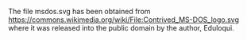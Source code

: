 The file msdos.svg has been obtained from
https://commons.wikimedia.org/wiki/File:Contrived_MS-DOS_logo.svg where it was
released into the public domain by the author, Eduloqui.

